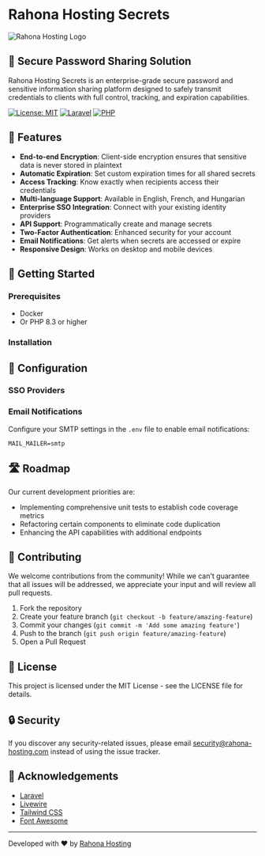 # Rahona Hosting Secrets

![Rahona Hosting Logo](https://repository-images.githubusercontent.com/952967276/7882aee5-290f-4e50-9b5c-6440e46197f2)

## 🔐 Secure Password Sharing Solution

Rahona Hosting Secrets is an enterprise-grade secure password and sensitive information sharing platform designed to
safely transmit credentials to clients with full control, tracking, and expiration capabilities.

[![License: MIT](https://img.shields.io/badge/License-MIT-yellow.svg)](https://opensource.org/licenses/MIT)
[![Laravel](https://img.shields.io/badge/Laravel-11.x-red.svg)](https://laravel.com)
[![PHP](https://img.shields.io/badge/PHP-8.3+-blue.svg)](https://php.net)

## 🌟 Features

- **End-to-end Encryption**: Client-side encryption ensures that sensitive data is never stored in plaintext
- **Automatic Expiration**: Set custom expiration times for all shared secrets
- **Access Tracking**: Know exactly when recipients access their credentials
- **Multi-language Support**: Available in English, French, and Hungarian
- **Enterprise SSO Integration**: Connect with your existing identity providers
- **API Support**: Programmatically create and manage secrets
- **Two-Factor Authentication**: Enhanced security for your account
- **Email Notifications**: Get alerts when secrets are accessed or expire
- **Responsive Design**: Works on desktop and mobile devices

## 🚀 Getting Started

### Prerequisites

- Docker
- Or PHP 8.3 or higher

### Installation

## 🔧 Configuration

### SSO Providers

### Email Notifications

Configure your SMTP settings in the `.env` file to enable email notifications:

```
MAIL_MAILER=smtp

```

## 🛣️ Roadmap

Our current development priorities are:

- Implementing comprehensive unit tests to establish code coverage metrics
- Refactoring certain components to eliminate code duplication
- Enhancing the API capabilities with additional endpoints

## 🤝 Contributing

We welcome contributions from the community! While we can't guarantee that all issues will be addressed, we appreciate
your input and will review all pull requests.

1. Fork the repository
2. Create your feature branch (`git checkout -b feature/amazing-feature`)
3. Commit your changes (`git commit -m 'Add some amazing feature'`)
4. Push to the branch (`git push origin feature/amazing-feature`)
5. Open a Pull Request

## 📝 License

This project is licensed under the MIT License - see the LICENSE file for details.

## 🔒 Security

If you discover any security-related issues, please email security@rahona-hosting.com instead of using the issue
tracker.

## 🙏 Acknowledgements

- [Laravel](https://laravel.com)
- [Livewire](https://laravel-livewire.com)
- [Tailwind CSS](https://tailwindcss.com)
- [Font Awesome](https://fontawesome.com)

---

Developed with ❤️ by [Rahona Hosting](https://rahona-hosting.com)
